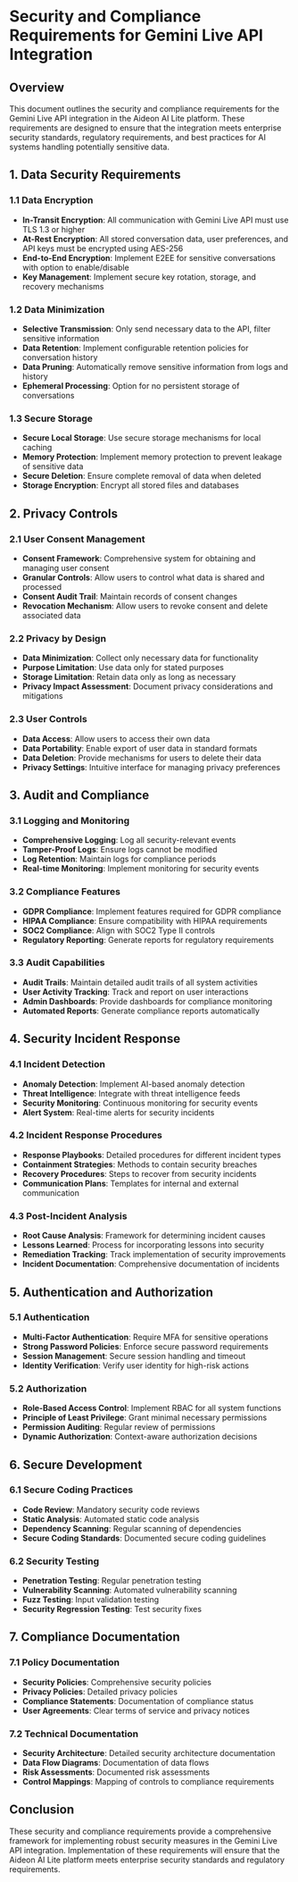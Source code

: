 # Security and Compliance Requirements for Gemini Live API Integration

## Overview
This document outlines the security and compliance requirements for the Gemini Live API integration in the Aideon AI Lite platform. These requirements are designed to ensure that the integration meets enterprise security standards, regulatory requirements, and best practices for AI systems handling potentially sensitive data.

## 1. Data Security Requirements

### 1.1 Data Encryption
- **In-Transit Encryption**: All communication with Gemini Live API must use TLS 1.3 or higher
- **At-Rest Encryption**: All stored conversation data, user preferences, and API keys must be encrypted using AES-256
- **End-to-End Encryption**: Implement E2EE for sensitive conversations with option to enable/disable
- **Key Management**: Implement secure key rotation, storage, and recovery mechanisms

### 1.2 Data Minimization
- **Selective Transmission**: Only send necessary data to the API, filter sensitive information
- **Data Retention**: Implement configurable retention policies for conversation history
- **Data Pruning**: Automatically remove sensitive information from logs and history
- **Ephemeral Processing**: Option for no persistent storage of conversations

### 1.3 Secure Storage
- **Secure Local Storage**: Use secure storage mechanisms for local caching
- **Memory Protection**: Implement memory protection to prevent leakage of sensitive data
- **Secure Deletion**: Ensure complete removal of data when deleted
- **Storage Encryption**: Encrypt all stored files and databases

## 2. Privacy Controls

### 2.1 User Consent Management
- **Consent Framework**: Comprehensive system for obtaining and managing user consent
- **Granular Controls**: Allow users to control what data is shared and processed
- **Consent Audit Trail**: Maintain records of consent changes
- **Revocation Mechanism**: Allow users to revoke consent and delete associated data

### 2.2 Privacy by Design
- **Data Minimization**: Collect only necessary data for functionality
- **Purpose Limitation**: Use data only for stated purposes
- **Storage Limitation**: Retain data only as long as necessary
- **Privacy Impact Assessment**: Document privacy considerations and mitigations

### 2.3 User Controls
- **Data Access**: Allow users to access their own data
- **Data Portability**: Enable export of user data in standard formats
- **Data Deletion**: Provide mechanisms for users to delete their data
- **Privacy Settings**: Intuitive interface for managing privacy preferences

## 3. Audit and Compliance

### 3.1 Logging and Monitoring
- **Comprehensive Logging**: Log all security-relevant events
- **Tamper-Proof Logs**: Ensure logs cannot be modified
- **Log Retention**: Maintain logs for compliance periods
- **Real-time Monitoring**: Implement monitoring for security events

### 3.2 Compliance Features
- **GDPR Compliance**: Implement features required for GDPR compliance
- **HIPAA Compliance**: Ensure compatibility with HIPAA requirements
- **SOC2 Compliance**: Align with SOC2 Type II controls
- **Regulatory Reporting**: Generate reports for regulatory requirements

### 3.3 Audit Capabilities
- **Audit Trails**: Maintain detailed audit trails of all system activities
- **User Activity Tracking**: Track and report on user interactions
- **Admin Dashboards**: Provide dashboards for compliance monitoring
- **Automated Reports**: Generate compliance reports automatically

## 4. Security Incident Response

### 4.1 Incident Detection
- **Anomaly Detection**: Implement AI-based anomaly detection
- **Threat Intelligence**: Integrate with threat intelligence feeds
- **Security Monitoring**: Continuous monitoring for security events
- **Alert System**: Real-time alerts for security incidents

### 4.2 Incident Response Procedures
- **Response Playbooks**: Detailed procedures for different incident types
- **Containment Strategies**: Methods to contain security breaches
- **Recovery Procedures**: Steps to recover from security incidents
- **Communication Plans**: Templates for internal and external communication

### 4.3 Post-Incident Analysis
- **Root Cause Analysis**: Framework for determining incident causes
- **Lessons Learned**: Process for incorporating lessons into security
- **Remediation Tracking**: Track implementation of security improvements
- **Incident Documentation**: Comprehensive documentation of incidents

## 5. Authentication and Authorization

### 5.1 Authentication
- **Multi-Factor Authentication**: Require MFA for sensitive operations
- **Strong Password Policies**: Enforce secure password requirements
- **Session Management**: Secure session handling and timeout
- **Identity Verification**: Verify user identity for high-risk actions

### 5.2 Authorization
- **Role-Based Access Control**: Implement RBAC for all system functions
- **Principle of Least Privilege**: Grant minimal necessary permissions
- **Permission Auditing**: Regular review of permissions
- **Dynamic Authorization**: Context-aware authorization decisions

## 6. Secure Development

### 6.1 Secure Coding Practices
- **Code Review**: Mandatory security code reviews
- **Static Analysis**: Automated static code analysis
- **Dependency Scanning**: Regular scanning of dependencies
- **Secure Coding Standards**: Documented secure coding guidelines

### 6.2 Security Testing
- **Penetration Testing**: Regular penetration testing
- **Vulnerability Scanning**: Automated vulnerability scanning
- **Fuzz Testing**: Input validation testing
- **Security Regression Testing**: Test security fixes

## 7. Compliance Documentation

### 7.1 Policy Documentation
- **Security Policies**: Comprehensive security policies
- **Privacy Policies**: Detailed privacy policies
- **Compliance Statements**: Documentation of compliance status
- **User Agreements**: Clear terms of service and privacy notices

### 7.2 Technical Documentation
- **Security Architecture**: Detailed security architecture documentation
- **Data Flow Diagrams**: Documentation of data flows
- **Risk Assessments**: Documented risk assessments
- **Control Mappings**: Mapping of controls to compliance requirements

## Conclusion
These security and compliance requirements provide a comprehensive framework for implementing robust security measures in the Gemini Live API integration. Implementation of these requirements will ensure that the Aideon AI Lite platform meets enterprise security standards and regulatory requirements.

